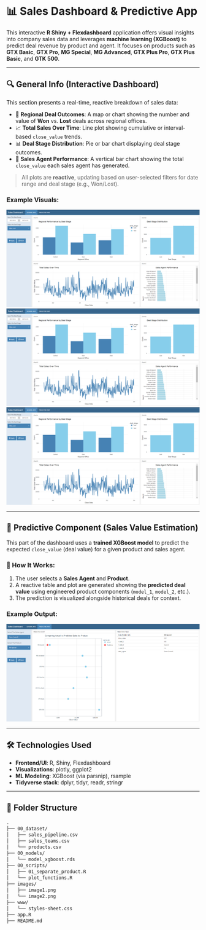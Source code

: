 
# 📊 Sales Dashboard & Predictive App

This interactive **R Shiny + Flexdashboard** application offers visual insights into company sales data and leverages **machine learning (XGBoost)** to predict deal revenue by product and agent. It focuses on products such as **GTX Basic**, **GTX Pro**, **MG Special**, **MG Advanced**, **GTX Plus Pro**, **GTX Plus Basic**, and **GTK 500**.

---

## 🔍 General Info (Interactive Dashboard)

This section presents a real-time, reactive breakdown of sales data:

- 📍 **Regional Deal Outcomes**: A map or chart showing the number and value of **Won** vs. **Lost** deals across regional offices.
- 📈 **Total Sales Over Time**: Line plot showing cumulative or interval-based `close_value` trends.
- 📊 **Deal Stage Distribution**: Pie or bar chart displaying deal stage outcomes.
- 👥 **Sales Agent Performance**: A vertical bar chart showing the total `close_value` each sales agent has generated.

> All plots are **reactive**, updating based on user-selected filters for date range and deal stage (e.g., Won/Lost).

### Example Visuals:

![Deal Outcomes](images/image2.png)
![Sales Over Time](images/image2.png)
![Agent Performance](images/image2.png)

---

## 🤖 Predictive Component (Sales Value Estimation)

This part of the dashboard uses a **trained XGBoost model** to predict the expected `close_value` (deal value) for a given product and sales agent.

### 🔄 How It Works:

1. The user selects a **Sales Agent** and **Product**.
2. A reactive table and plot are generated showing the **predicted deal value** using engineered product components (`model_1`, `model_2`, etc.).
3. The prediction is visualized alongside historical deals for context.

### Example Output:

![Prediction Table](images/image1.png)

---

## 🛠️ Technologies Used

- **Frontend/UI**: R, Shiny, Flexdashboard
- **Visualizations**: plotly, ggplot2
- **ML Modeling**: XGBoost (via parsnip), rsample
- **Tidyverse stack**: dplyr, tidyr, readr, stringr

---

## 📁 Folder Structure

```
.
├── 00_dataset/
│   ├── sales_pipeline.csv
│   ├── sales_teams.csv
│   └── products.csv
├── 00_models/
│   └── model_xgboost.rds
├── 00_scripts/
│   ├── 01_separate_product.R
│   └── plot_functions.R
├── images/
│   ├── image1.png
│   └── image2.png
├── www/
│   └── styles-sheet.css
├── app.R
├── README.md
```


